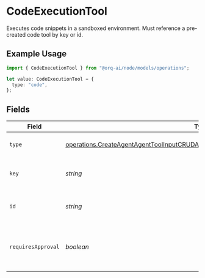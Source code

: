 # CodeExecutionTool

Executes code snippets in a sandboxed environment. Must reference a pre-created code tool by key or id.

## Example Usage

```typescript
import { CodeExecutionTool } from "@orq-ai/node/models/operations";

let value: CodeExecutionTool = {
  type: "code",
};
```

## Fields

| Field                                                                                                                                                                                      | Type                                                                                                                                                                                       | Required                                                                                                                                                                                   | Description                                                                                                                                                                                |
| ------------------------------------------------------------------------------------------------------------------------------------------------------------------------------------------ | ------------------------------------------------------------------------------------------------------------------------------------------------------------------------------------------ | ------------------------------------------------------------------------------------------------------------------------------------------------------------------------------------------ | ------------------------------------------------------------------------------------------------------------------------------------------------------------------------------------------ |
| `type`                                                                                                                                                                                     | [operations.CreateAgentAgentToolInputCRUDAgentsRequestRequestBodySettingsTools13Type](../../models/operations/createagentagenttoolinputcrudagentsrequestrequestbodysettingstools13type.md) | :heavy_check_mark:                                                                                                                                                                         | Code execution tool type                                                                                                                                                                   |
| `key`                                                                                                                                                                                      | *string*                                                                                                                                                                                   | :heavy_minus_sign:                                                                                                                                                                         | The key of the pre-created code tool                                                                                                                                                       |
| `id`                                                                                                                                                                                       | *string*                                                                                                                                                                                   | :heavy_minus_sign:                                                                                                                                                                         | The ID of the pre-created code tool                                                                                                                                                        |
| `requiresApproval`                                                                                                                                                                         | *boolean*                                                                                                                                                                                  | :heavy_minus_sign:                                                                                                                                                                         | Whether this tool requires approval before execution                                                                                                                                       |